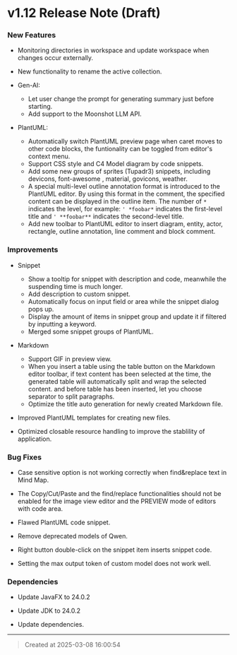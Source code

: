# v1.12 Release Note (Draft)

### New Features

* Monitoring directories in workspace and update workspace when changes occur externally.

* New functionality to rename the active collection.   

* Gen-AI: 
	* Let user change the prompt for generating summary just before starting.
	* Add support to the Moonshot LLM API. 

* PlantUML: 
	* Automatically switch PlantUML preview page when caret moves to other code blocks, the funtionality can be toggled from editor's context menu.
	* Support CSS style and C4 Model diagram by code snippets.
	* Add some new groups of sprites (Tupadr3) snippets, including devicons, font-awesome , material, govicons, weather.
	* A special multi-level outline annotation format is introduced to the PlantUML editor. By using this format in the comment, the specified content can be displayed in the outline item. The number of `*` indicates the level, for example: `' *foobar*` indicates the first-level title and `' **foobar**` indicates the second-level title.
	* Add new toolbar to PlantUML editor to insert diagram, entity, actor, rectangle, outline annotation, line comment and block comment.  


### Improvements

* Snippet
	* Show a tooltip for snippet with description and code,  meanwhile the suspending time is much longer.
	* Add description to custom snippet.
	* Automatically focus on input field or area while the snippet dialog pops up.
	* Display the amount of items in snippet group and update it if filtered by inputting a keyword.
	* Merged some snippet groups of PlantUML.

* Markdown
	* Support GIF in preview view.  
	* When you insert a table using the table button on the Markdown editor toolbar, if text content has been selected at the time, the generated table will automatically split and wrap the selected content. and before table has been inserted, let you choose separator to split paragraphs.
	* Optimize the title auto generation for newly created Markdown file. 

* Improved PlantUML templates for creating new files. 

* Optimized closable resource handling to improve the stablility of application.

### Bug Fixes
* Case sensitive option is not working correctly when find&replace text in Mind Map. 

* The Copy/Cut/Paste and the find/replace functionalities should not be enabled for the image view editor and the PREVIEW mode of editors with code area. 

* Flawed PlantUML code snippet.

* Remove deprecated models of Qwen.

* Right button double-click on the snippet item inserts snippet code.

* Setting the max output token of custom model does not work well.   


### Dependencies

* Update JavaFX to 24.0.2

* Update JDK to 24.0.2

* Update dependencies.

---
> Created at 2025-03-08 16:00:54
